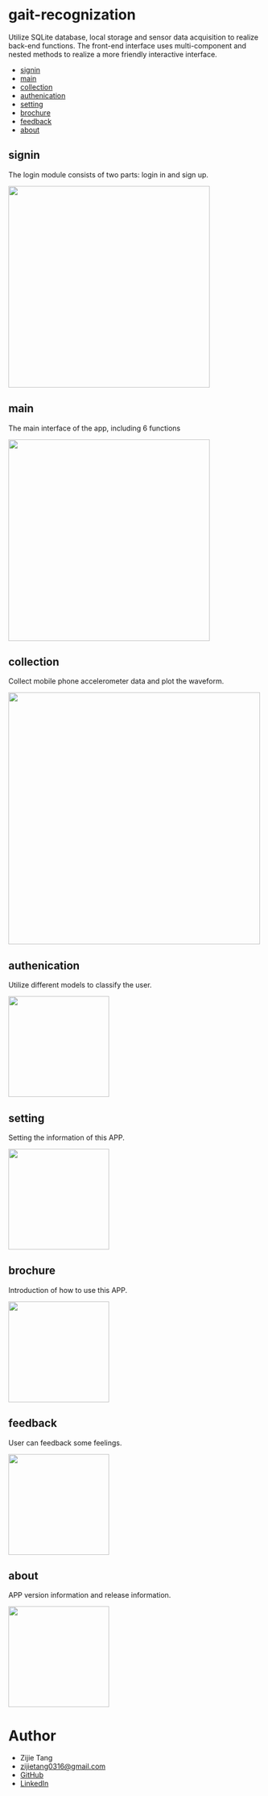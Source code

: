 # gait-recognization

Utilize SQLite database, local storage and sensor data acquisition to realize back-end functions. The front-end interface uses multi-component and nested methods to realize a more friendly interactive interface.

- [signin](#signin)
- [main](#main)
- [collection](#collection)
- [authenication](#authenication)
- [setting](#setting)
- [brochure](#brochure)
- [feedback](#feedback)
- [about](#about)

## signin

The login module consists of two parts: login in and sign up.

<img src="images/signin.png" width="400">

## main

The main interface of the app, including 6 functions

<img src="images/main.png" width="400">

## collection

Collect mobile phone accelerometer data and plot the waveform.

<img src="images/collection.png" width="500">

## authenication

Utilize different models to classify the user.

<img src="images/authenication.png" width="200">

## setting

Setting the information of this APP.

<img src="images/setting.png" width="200">

## brochure

Introduction of how to use this APP.

<img src="images/brochure.png" width="200">

## feedback

User can feedback some feelings.

<img src="images/feedback.png" width="200">

## about

APP version information and release information.

<img src="images/about.png" width="200">

# Author

- Zijie Tang
- zijietang0316@gmail.com
- [GitHub](https://github.com/zijietang0316)
- [LinkedIn](https://www.linkedin.com/in/zijie-tang-4ba81b240/)

